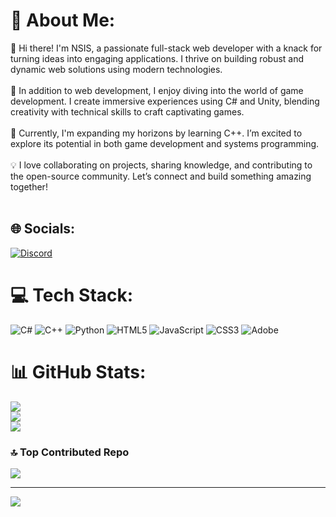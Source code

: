 # 💫 About Me:
👋 Hi there! I'm NSIS, a passionate full-stack web developer with a knack for turning ideas into engaging applications. I thrive on building robust and dynamic web solutions using modern technologies.<br><br>🌟 In addition to web development, I enjoy diving into the world of game development. I create immersive experiences using C# and Unity, blending creativity with technical skills to craft captivating games.<br><br>🚀 Currently, I'm expanding my horizons by learning C++. I’m excited to explore its potential in both game development and systems programming.<br><br>💡 I love collaborating on projects, sharing knowledge, and contributing to the open-source community. Let’s connect and build something amazing together!<br><br>


## 🌐 Socials:
[![Discord](https://img.shields.io/badge/Discord-%237289DA.svg?logo=discord&logoColor=white)](https://discord.gg/https://discord.gg/b9vBsNup) 

# 💻 Tech Stack:
![C#](https://img.shields.io/badge/c%23-%23239120.svg?style=for-the-badge&logo=csharp&logoColor=white) ![C++](https://img.shields.io/badge/c++-%2300599C.svg?style=for-the-badge&logo=c%2B%2B&logoColor=white) ![Python](https://img.shields.io/badge/python-3670A0?style=for-the-badge&logo=python&logoColor=ffdd54) ![HTML5](https://img.shields.io/badge/html5-%23E34F26.svg?style=for-the-badge&logo=html5&logoColor=white) ![JavaScript](https://img.shields.io/badge/javascript-%23323330.svg?style=for-the-badge&logo=javascript&logoColor=%23F7DF1E) ![CSS3](https://img.shields.io/badge/css3-%231572B6.svg?style=for-the-badge&logo=css3&logoColor=white) ![Adobe](https://img.shields.io/badge/adobe-%23FF0000.svg?style=for-the-badge&logo=adobe&logoColor=white)
# 📊 GitHub Stats:
![](https://github-readme-stats.vercel.app/api?username=NSIS&theme=radical&hide_border=false&include_all_commits=false&count_private=false)<br/>
![](https://github-readme-streak-stats.herokuapp.com/?user=NSIS&theme=radical&hide_border=false)<br/>
![](https://github-readme-stats.vercel.app/api/top-langs/?username=NSIS&theme=radical&hide_border=false&include_all_commits=false&count_private=false&layout=compact)

### 🔝 Top Contributed Repo
![](https://github-contributor-stats.vercel.app/api?username=NSIS&limit=5&theme=dark&combine_all_yearly_contributions=true)

---
[![](https://visitcount.itsvg.in/api?id=NSIS&icon=6&color=0)](https://visitcount.itsvg.in)

<!-- Proudly created with GPRM ( https://gprm.itsvg.in ) -->

